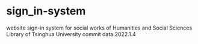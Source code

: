 # sign_in-system
website sign-in system for social works of Humanities and Social Sciences Library of Tsinghua University
commit data:2022.1.4
